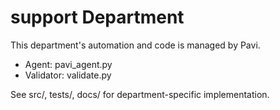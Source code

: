 # support Department

This department's automation and code is managed by Pavi.
- Agent: pavi_agent.py
- Validator: validate.py

See src/, tests/, docs/ for department-specific implementation.